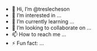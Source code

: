 - 👋 Hi, I’m @treslecheson
- 👀 I’m interested in ...
- 🌱 I’m currently learning ...
- 💞️ I’m looking to collaborate on ...
- 📫 How to reach me ...
- ⚡ Fun fact: ...

<!---
treslecheson/treslecheson is a ✨ special ✨ repository because its `README.md` (this file) appears on your GitHub profile.
You can click the Preview link to take a look at your changes.
--->
